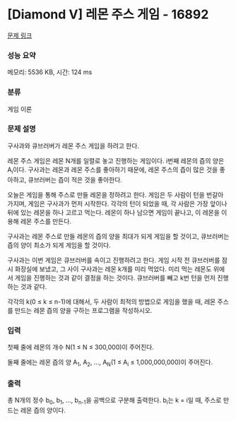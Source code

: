 # [Diamond V] 레몬 주스 게임 - 16892 

[문제 링크](https://www.acmicpc.net/problem/16892) 

### 성능 요약

메모리: 5536 KB, 시간: 124 ms

### 분류

게임 이론

### 문제 설명

<p>구사과와 큐브러버가 레몬 주스 게임을 하려고 한다.</p>

<p>레몬 주스 게임은 레몬 N개를 일렬로 놓고 진행하는 게임이다. i번째 레몬의 즙의 양은 A<sub>i</sub>이다. 구사과는 레몬과 레몬 주스를 좋아하기 때문에, 레몬 주스의 즙이 많은 것을 좋아하고, 큐브러버는 즙이 적은 것을 좋아한다.</p>

<p>오늘은 게임을 통해 주스로 만들 레몬을 정하려고 한다. 게임은 두 사람이 턴을 번갈아 가지며, 게임은 구사과가 먼저 시작한다. 각각의 턴이 되었을 때, 각 사람은 가장 앞이나 뒤에 있는 레몬을 하나 고르고 먹는다. 레몬이 하나 남으면 게임이 끝나고, 이 레몬을 이용해 레몬 주스를 만든다.</p>

<p>구사과는 레몬 주스로 만들 레몬의 즙의 양을 최대가 되게 게임을 할 것이고, 큐브러버는 즙의 양이 최소가 되게 게임을 할 것이다.</p>

<p>구사과는 이번 게임은 큐브러버를 속이고 진행하려고 한다. 게임 시작 전 큐브러버를 잠시 화장실에 보냈고, 그 사이 구사과는 레몬 k개를 미리 먹었다. 미리 먹는 레몬도 위에서 게임을 진행하는 것과 같이 결정을 하는 것이다. 큐브러버를 빼고 k번 턴을 먼저 진행하는 것과 같다.</p>

<p>각각의 k(0 ≤ k ≤ n-1)에 대해서, 두 사람이 최적의 방법으로 게임을 했을 때, 레몬 주스를 만드는 레몬 즙의 양을 구하는 프로그램을 작성하시오.</p>

### 입력 

 <p>첫째 줄에 레몬의 개수 N(1 ≤ N ≤ 300,000)이 주어진다.</p>

<p>둘째 줄에는 레몬 즙의 양 A<sub>1</sub>, A<sub>2</sub>, ..., A<sub>N</sub>(1 ≤ A<sub>i</sub> ≤ 1,000,000,000)이 주어진다.</p>

### 출력 

 <p>총 N개의 정수 b<sub>0</sub>, b<sub>1</sub>, ..., b<sub>n-1</sub>을 공백으로 구분해 출력한다. b<sub>i</sub>는 k = i일 때, 주스로 만드는 레몬 즙의 양이다.</p>

